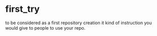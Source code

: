 # first_try
to be considered as a first repository creation
it kind of instruction you would give to people to use your repo.
